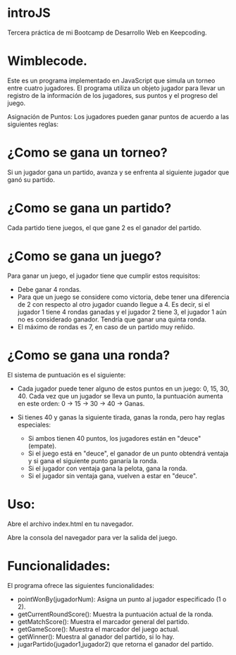 # introJS
Tercera práctica de mi Bootcamp de Desarrollo Web en Keepcoding.

# Wimblecode.

Este es un programa implementado en JavaScript que simula un torneo entre cuatro jugadores. El programa utiliza un objeto jugador para llevar un registro de la información de los jugadores, sus puntos y el progreso del juego.

Asignación de Puntos: Los jugadores pueden ganar puntos de acuerdo a las siguientes reglas: 

# ¿Como se gana un torneo? 

Si un jugador gana un partido, avanza y se enfrenta al siguiente jugador que ganó su partido.
 
# ¿Como se gana un partido? 

Cada partido tiene juegos, el que gane 2 es el ganador del partido.

# ¿Como se gana un juego? 

Para ganar un juego, el jugador tiene que cumplir estos requisitos:

- Debe ganar 4 rondas.
- Para que un juego se considere como victoria, debe tener una diferencia de 2 con respecto al otro jugador cuando llegue a 4. Es decir, si el jugador 1 tiene 4 rondas ganadas y el jugador 2 tiene 3, el jugador 1 aún no es considerado ganador. Tendría que ganar una quinta ronda.
- El máximo de rondas es 7, en caso de un partido muy reñido.

# ¿Como se gana una ronda? 

El sistema de puntuación es el siguiente:
- Cada jugador puede tener alguno de estos puntos en un juego: 0, 15, 30, 40. Cada vez que un jugador se lleva un punto, la puntuación aumenta en este orden: 0 -> 15 -> 30 -> 40 -> Ganas.
- Si tienes 40 y ganas la siguiente tirada, ganas la ronda, pero hay reglas especiales:
  
  - Si ambos tienen 40 puntos, los jugadores están en "deuce" (empate).
  - Si el juego está en "deuce", el ganador de un punto obtendrá ventaja y si gana el siguiente punto ganaría la ronda.
  - Si el jugador con ventaja gana la pelota, gana la ronda.
  - Si el jugador sin ventaja gana, vuelven a estar en "deuce".
    
# Uso:

Abre el archivo index.html en tu navegador.

Abre la consola del navegador para ver la salida del juego.

# Funcionalidades:

El programa ofrece las siguientes funcionalidades:

- pointWonBy(jugadorNum): Asigna un punto al jugador especificado (1 o 2).
- getCurrentRoundScore(): Muestra la puntuación actual de la ronda.
- getMatchScore(): Muestra el marcador general del partido.
- getGameScore(): Muestra el marcador del juego actual.
- getWinner(): Muestra al ganador del partido, si lo hay.
- jugarPartido(jugador1,jugador2) que retorna el ganador del partido.
